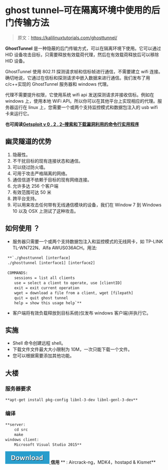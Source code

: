 # ghost tunnel–可在隔离环境中使用的后门传输方法

> 原文：<https://kalilinuxtutorials.com/ghosttunnel/>

**GhostTunnel** 是一种隐蔽的后门传输方式，可以在隔离环境下使用。它可以通过 HID 设备攻击目标，只需要释放有效载荷代理，然后在有效载荷释放后可以移除 HID 设备。

GhostTunnel 使用 802.11 探测请求帧和信标帧进行通信，不需要建立 wifi 连接。确切地说，它通过在信标和探测请求中嵌入数据来进行通信。我们发布了用 c/c++实现的 GhostTunnel 服务器和 windows 代理。

代理不需要提升权限，它使用系统 wifi api 发送探测请求并接收信标。例如在 windows 上，使用本地 WiFi API。所以你可以在其他平台上实现相应的代理。服务器运行在 linux 上，您需要一个或两个支持监控模式和数据包注入的 usb wifi 卡来运行它。

**也可阅读[Getsploit v 0 . 2 . 2–搜索和下载漏洞利用的命令行实用程序](https://kalilinuxtutorials.com/getsploit-searching-downloading-exploits/)**

## **幽灵隧道的优势**

1.  隐蔽性。
2.  不干扰目标的现有连接状态和通信。
3.  可以绕过防火墙。
4.  可用于攻击严格隔离的网络。
5.  通信信道不依赖于目标的现有网络连接。
6.  允许多达 256 个客户端
7.  有效范围可达 50 米
8.  跨平台支持。
9.  可以用来攻击任何带有无线通信模块的设备，我们在 Window 7 到 Windows 10 以及 OSX 上测试了这种攻击。

## **如何使用** **？**

*   服务器只需要一个或两个支持数据包注入和监控模式的无线网卡，如 TP-LINK TL-WN722N、Alfa AWUS036ACH。用法:

```
 **`./ghosttunnel [interface]
 ./ghosttunnel [interface1] [interface2]

 COMMANDS:
 	sessions = list all clients
 	use = select a client to operate, use [clientID]
 	exit = exit current operation
 	wget = download a file from a client, wget [filepath]
 	quit = quit ghost tunnel
 	help = show this usage help`**
```

*   客户端将有效负载释放到目标系统(仅发布 windows 客户端)并执行它。

## **实施**

*   Shell 命令创建远程 shell。
*   下载文件文件最大大小限制为 10M，一次只能下载一个文件。
*   您可以根据需要添加其他功能。

## **大楼**

### **服务器要求**

```
**apt-get install pkg-config libnl-3-dev libnl-genl-3-dev** 
```

### **编译**

```
**server:
	cd src
	make
windows client:
	Microsoft Visual Studio 2015** 
```

[![](img//d861a9096555aeb1980fc054015933d7.png) ](https://github.com/360PegasusTeam/GhostTunnel) **信用** ** : Aircrack-ng，MDK4，hostapd & Kismet**